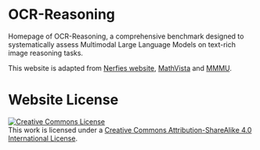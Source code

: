 # OCR-Reasoning
Homepage of OCR-Reasoning, a comprehensive benchmark designed to systematically assess Multimodal Large Language Models on text-rich image reasoning tasks.

This website is adapted from [Nerfies website](https://nerfies.github.io), [MathVista](https://mathvista.github.io/) and [MMMU](https://github.com/MMMU-Benchmark/mmmu-benchmark.github.io).

# Website License
<a rel="license" href="http://creativecommons.org/licenses/by-sa/4.0/"><img alt="Creative Commons License" style="border-width:0" src="https://i.creativecommons.org/l/by-sa/4.0/88x31.png" /></a><br />This work is licensed under a <a rel="license" href="http://creativecommons.org/licenses/by-sa/4.0/">Creative Commons Attribution-ShareAlike 4.0 International License</a>.
